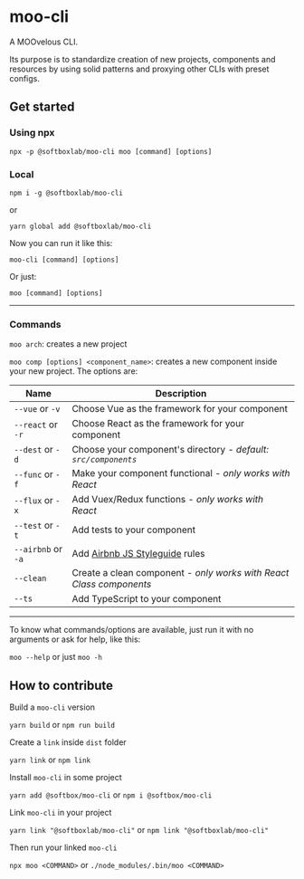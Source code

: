 # moo-cli

A MOOvelous CLI.

Its purpose is to standardize creation of new projects, components and resources by using solid patterns and proxying other CLIs with preset configs.

## Get started

### Using npx

`npx -p @softboxlab/moo-cli moo [command] [options]`

### Local

`npm i -g @softboxlab/moo-cli`

or

`yarn global add @softboxlab/moo-cli`

Now you can run it like this:

`moo-cli [command] [options]`

Or just:

`moo [command] [options]`

---

### Commands

`moo arch`: creates a new project

`moo comp [options] <component_name>`: creates a new component inside your new project. The options are:

Name | Description
--- | ---
`--vue` or `-v` | Choose Vue as the framework for your component
`--react` or `-r` | Choose React as the framework for your component
`--dest` or `-d` | Choose your component's directory - *default: `src/components`*
`--func` or `-f` | Make your component functional - *only works with React*
`--flux` or `-x` | Add Vuex/Redux functions - *only works with React*
`--test` or `-t` | Add tests to your component
`--airbnb` or `-a` | Add [Airbnb JS Styleguide](https://github.com/airbnb/javascript) rules
`--clean` | Create a clean component - *only works with React Class components*
`--ts` | Add TypeScript to your component

---

To know what commands/options are available, just run it with no arguments or ask for help, like this:

`moo --help` or just `moo -h`

## How to contribute

Build a `moo-cli` version

`yarn build` or `npm run build`

Create a `link` inside `dist` folder

`yarn link` or `npm link`

Install `moo-cli` in some project

`yarn add @softbox/moo-cli` or `npm i @softbox/moo-cli`

Link `moo-cli` in your project

`yarn link "@softboxlab/moo-cli"` or `npm link "@softboxlab/moo-cli"`

Then run your linked `moo-cli`

`npx moo <COMMAND>` or `./node_modules/.bin/moo <COMMAND>`
